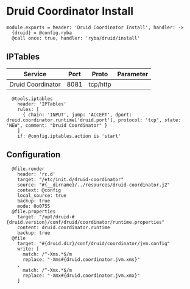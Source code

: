 
# Druid Coordinator Install

    module.exports = header: 'Druid Coordinator Install', handler: ->
      {druid} = @config.ryba
      @call once: true, handler: 'ryba/druid/install'

## IPTables

| Service           | Port | Proto    | Parameter                   |
|-------------------|------|----------|-----------------------------|
| Druid Coordinator | 8081 | tcp/http |                             |

      @tools.iptables
        header: 'IPTables'
        rules: [
          { chain: 'INPUT', jump: 'ACCEPT', dport: druid.coordinator.runtime['druid.port'], protocol: 'tcp', state: 'NEW', comment: "Druid Coordinator" }
        ]
        if: @config.iptables.action is 'start'

## Configuration

      @file.render
        header: 'rc.d'
        target: "/etc/init.d/druid-coordinator"
        source: "#{__dirname}/../resources/druid-coordinator.j2"
        context: @config
        local_source: true
        backup: true
        mode: 0o0755
      @file.properties
        target: "/opt/druid-#{druid.version}/conf/druid/coordinator/runtime.properties"
        content: druid.coordinator.runtime
        backup: true
      @file
        target: "#{druid.dir}/conf/druid/coordinator/jvm.config"
        write: [
          match: /^-Xms.*$/m
          replace: "-Xms#{druid.coordinator.jvm.xms}"
        ,
          match: /^-Xmx.*$/m
          replace: "-Xmx#{druid.coordinator.jvm.xmx}"
        ]
